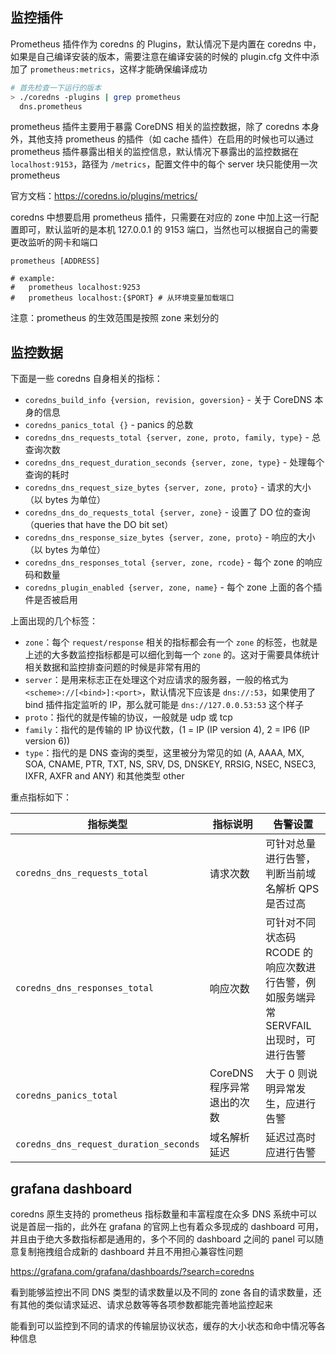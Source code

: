 ## 监控插件

Prometheus 插件作为 coredns 的 Plugins，默认情况下是内置在 coredns 中，如果是自己编译安装的版本，需要注意在编译安装的时候的 plugin.cfg 文件中添加了 `prometheus:metrics`，这样才能确保编译成功

```bash
# 首先检查一下运行的版本
> ./coredns -plugins | grep prometheus
  dns.prometheus
```

prometheus 插件主要用于暴露 CoreDNS 相关的监控数据，除了 coredns 本身外，其他支持 prometheus 的插件（如 cache 插件）在启用的时候也可以通过 prometheus 插件暴露出相关的监控信息，默认情况下暴露出的监控数据在 `localhost:9153`，路径为 `/metrics`，配置文件中的每个 server 块只能使用一次 prometheus

官方文档：<https://coredns.io/plugins/metrics/>

coredns 中想要启用 prometheus 插件，只需要在对应的 zone 中加上这一行配置即可，默认监听的是本机 127.0.0.1 的 9153 端口，当然也可以根据自己的需要更改监听的网卡和端口

```corefile
prometheus [ADDRESS]

# example:
#   prometheus localhost:9253
#   prometheus localhost:{$PORT} # 从环境变量加载端口
```

注意：prometheus 的生效范围是按照 zone 来划分的

## 监控数据

下面是一些 coredns 自身相关的指标：

- `coredns_build_info {version, revision, goversion}` - 关于 CoreDNS 本身的信息
- `coredns_panics_total {}` - panics 的总数
- `coredns_dns_requests_total {server, zone, proto, family, type}` - 总查询次数
- `coredns_dns_request_duration_seconds {server, zone, type}` - 处理每个查询的耗时
- `coredns_dns_request_size_bytes {server, zone, proto}` - 请求的大小（以 bytes 为单位）
- `coredns_dns_do_requests_total {server, zone}` - 设置了 DO 位的查询（queries that have the DO bit set）
- `coredns_dns_response_size_bytes {server, zone, proto}` - 响应的大小（以 bytes 为单位）
- `coredns_dns_responses_total {server, zone, rcode}` - 每个 zone 的响应码和数量
- `coredns_plugin_enabled {server, zone, name}` - 每个 zone 上面的各个插件是否被启用

上面出现的几个标签：

- `zone`：每个 `request/response` 相关的指标都会有一个 `zone` 的标签，也就是上述的大多数监控指标都是可以细化到每一个 `zone` 的。这对于需要具体统计相关数据和监控排查问题的时候是非常有用的
- `server`：是用来标志正在处理这个对应请求的服务器，一般的格式为 `<scheme>://[<bind>]:<port>`，默认情况下应该是 `dns://:53`，如果使用了 bind 插件指定监听的 IP，那么就可能是 `dns://127.0.0.53:53` 这个样子
- `proto`：指代的就是传输的协议，一般就是 udp 或 tcp
- `family`：指代的是传输的 IP 协议代数，(1 = IP (IP version 4), 2 = IP6 (IP version 6))
- `type`：指代的是 DNS 查询的类型，这里被分为常见的如 (A, AAAA, MX, SOA, CNAME, PTR, TXT, NS, SRV, DS, DNSKEY, RRSIG, NSEC, NSEC3, IXFR, AXFR and ANY) 和其他类型 other

重点指标如下：

| 指标类型                               | 指标说明                   | 告警设置                                                     |
| -------------------------------------- | -------------------------- | ------------------------------------------------------------ |
| `coredns_dns_requests_total`           | 请求次数                   | 可针对总量进行告警，判断当前域名解析 QPS 是否过高            |
| `coredns_dns_responses_total`          | 响应次数                   | 可针对不同状态码 RCODE 的响应次数进行告警，例如服务端异常 SERVFAIL 出现时，可进行告警 |
| `coredns_panics_total`                 | CoreDNS 程序异常退出的次数 | 大于 0 则说明异常发生，应进行告警                            |
| `coredns_dns_request_duration_seconds` | 域名解析延迟               | 延迟过高时应进行告警                                         |

## grafana dashboard

coredns 原生支持的 prometheus 指标数量和丰富程度在众多 DNS 系统中可以说是首屈一指的，此外在 grafana 的官网上也有着众多现成的 dashboard 可用，并且由于绝大多数指标都是通用的，多个不同的 dashboard 之间的 panel 可以随意复制拖拽组合成新的 dashboard 并且不用担心兼容性问题

<https://grafana.com/grafana/dashboards/?search=coredns>

看到能够监控出不同 DNS 类型的请求数量以及不同的 zone 各自的请求数量，还有其他的类似请求延迟、请求总数等等各项参数都能完善地监控起来

能看到可以监控到不同的请求的传输层协议状态，缓存的大小状态和命中情况等各种信息

